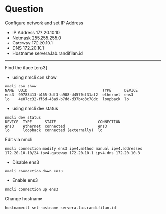 # Question
Configure network and set IP Address
- IP Address 172.20.10.10
- Netmask 255.255.255.0
- Gateway 172.20.10.1
- DNS 172.20.10.1
- Hostname servera.lab.randifilan.id
---

Find the iface [ens3]
- using nmcli con show
```
nmcli con show
NAME  UUID                                  TYPE      DEVICE 
ens3  99783413-b465-3df3-a908-d4570af31af2  ethernet  ens3   
lo    4e07cc32-ff6d-43a9-b7dd-d37b4b3c78dc  loopback  lo 
```

- using nmcli dev status
```
nmcli dev status
DEVICE  TYPE      STATE                   CONNECTION 
ens3    ethernet  connected               ens3       
lo      loopback  connected (externally)  lo 
```

Edit via nmcli
```
nmcli connection modify ens3 ipv4.method manual ipv4.addresses 172.20.10.10/24 ipv4.gateway 172.20.10.1 ipv4.dns 172.20.10.3
```

- Disable ens3
```
nmcli connection down ens3
```

- Enable ens3
```
nmcli connection up ens3
```

Change hostname
```
hostnamectl set-hostname servera.lab.randifilan.id
```
